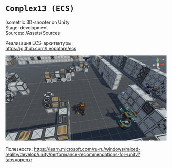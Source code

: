 # `Complex13 (ECS)`
Isometric 3D-shooter on Unity    
Stage: development      
Sources: /Assets/Sources  
  
Реализация ECS-архитектуры:  
https://github.com/Leopotam/ecs

![prototype_screen](https://github.com/Tessecrack/Complex13/blob/master/Assets/Screenshots/TestLocation.png)

Полезности:
https://learn.microsoft.com/ru-ru/windows/mixed-reality/develop/unity/performance-recommendations-for-unity?tabs=openxr
